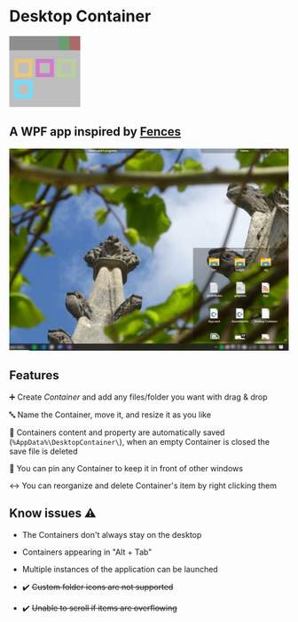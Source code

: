 # Desktop Container
![icone](images/icone.png)
## A WPF app inspired by [Fences](https://www.stardock.com/products/fences/)

![icone](images/screenshot.png)

## Features
➕ Create *Container* and add any files/folder you want with drag & drop

🔤 Name the Container, move it, and resize it as you like

💾 Containers content and property are automatically saved (`%AppData%\DesktopContainer\`), when an empty Container is closed the save file is deleted

📌 You can pin any Container to keep it in front of other windows

↔️ You can reorganize and delete Container's item by right clicking them

## Know issues ⚠️
- The Containers don't always stay on the desktop
- Containers appearing in "Alt + Tab"
- Multiple instances of the application can be launched

- ✔️ ~~Custom folder icons are not supported~~
- ✔️ ~~Unable to scroll if items are overflowing~~
